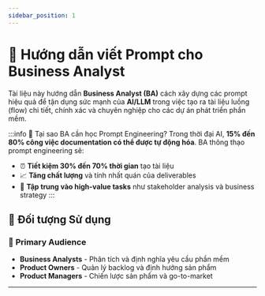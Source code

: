 ```yaml
---
sidebar_position: 1
---
```


# 🎯 Hướng dẫn viết Prompt cho Business Analyst

Tài liệu này hướng dẫn **Business Analyst (BA)** cách xây dựng các prompt hiệu quả để tận dụng sức mạnh của **AI/LLM** trong việc tạo ra tài liệu luồng (flow) chi tiết, chính xác và chuyên nghiệp cho các dự án phát triển phần mềm.

:::info 🚀 Tại sao BA cần học Prompt Engineering?
Trong thời đại AI, **15% đến 80% công việc documentation có thể được tự động hóa**. BA thông thạo prompt engineering sẽ:
- ⏰ **Tiết kiệm 30% đến 70% thời gian** tạo tài liệu
- 📈 **Tăng chất lượng** và tính nhất quán của deliverables  
- 🎯 **Tập trung vào high-value tasks** như stakeholder analysis và business strategy
:::


## 👥 Đối tượng Sử dụng

### 🎯 **Primary Audience**
- **Business Analysts** - Phân tích và định nghĩa yêu cầu phần mềm
- **Product Owners** - Quản lý backlog và định hướng sản phẩm  
- **Product Managers** - Chiến lược sản phẩm và go-to-market

---